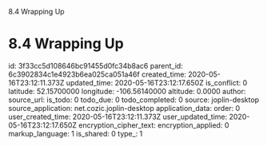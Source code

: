8.4 Wrapping Up

# 8.4 Wrapping Up

id: 3f33cc5d108646bc91455d0fc34b8ac6
parent_id: 6c3902834c1e4923b6ea025ca051a46f
created_time: 2020-05-16T23:12:11.373Z
updated_time: 2020-05-16T23:12:17.650Z
is_conflict: 0
latitude: 52.15700000
longitude: -106.56140000
altitude: 0.0000
author: 
source_url: 
is_todo: 0
todo_due: 0
todo_completed: 0
source: joplin-desktop
source_application: net.cozic.joplin-desktop
application_data: 
order: 0
user_created_time: 2020-05-16T23:12:11.373Z
user_updated_time: 2020-05-16T23:12:17.650Z
encryption_cipher_text: 
encryption_applied: 0
markup_language: 1
is_shared: 0
type_: 1